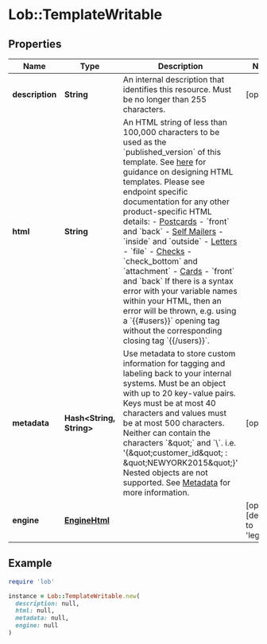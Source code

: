 # Lob::TemplateWritable

## Properties

| Name | Type | Description | Notes |
| ---- | ---- | ----------- | ----- |
| **description** | **String** | An internal description that identifies this resource. Must be no longer than 255 characters.  | [optional] |
| **html** | **String** | An HTML string of less than 100,000 characters to be used as the &#x60;published_version&#x60; of this template. See [here](#section/HTML-Examples) for guidance on designing HTML templates. Please see endpoint specific documentation for any other product-specific HTML details: - [Postcards](https://docs.lob.com/#tag/Postcards/operation/postcard_create) - &#x60;front&#x60; and &#x60;back&#x60; - [Self Mailers](https://docs.lob.com/#tag/Self-Mailers/operation/self_mailer_create) - &#x60;inside&#x60; and &#x60;outside&#x60; - [Letters](https://docs.lob.com/#tag/Letters/operation/letter_create) - &#x60;file&#x60; - [Checks](https://docs.lob.com/#tag/Checks/operation/check_create) - &#x60;check_bottom&#x60; and &#x60;attachment&#x60; - [Cards](https://docs.lob.com/#tag/Cards/operation/card_create) - &#x60;front&#x60; and &#x60;back&#x60;  If there is a syntax error with your variable names within your HTML, then an error will be thrown, e.g. using a &#x60;{{#users}}&#x60; opening tag without the corresponding closing tag &#x60;{{/users}}&#x60;.  |  |
| **metadata** | **Hash&lt;String, String&gt;** | Use metadata to store custom information for tagging and labeling back to your internal systems. Must be an object with up to 20 key-value pairs. Keys must be at most 40 characters and values must be at most 500 characters. Neither can contain the characters &#x60;\&quot;&#x60; and &#x60;\\&#x60;. i.e. &#39;{\&quot;customer_id\&quot; : \&quot;NEWYORK2015\&quot;}&#39; Nested objects are not supported.  See [Metadata](#section/Metadata) for more information. | [optional] |
| **engine** | [**EngineHtml**](EngineHtml.md) |  | [optional][default to &#39;legacy&#39;] |

## Example

```ruby
require 'lob'

instance = Lob::TemplateWritable.new(
  description: null,
  html: null,
  metadata: null,
  engine: null
)
```

